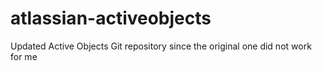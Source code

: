 # atlassian-activeobjects
Updated Active Objects Git repository since the original one did not work for me
